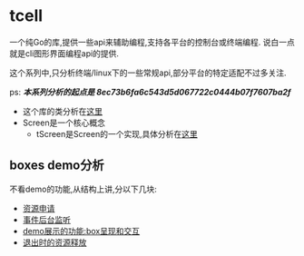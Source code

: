 # tcell

一个纯Go的库,提供一些api来辅助编程,支持各平台的控制台或终端编程.
说白一点就是cli图形界面编程api的提供.

这个系列中,只分析终端/linux下的一些常规api,部分平台的特定适配不过多关注.

ps: ___本系列分析的起点是 8ec73b6fa6c543d5d067722c0444b07f7607ba2f___

- 这个库的类分析在[这里](https://github.com/63isOK/conference_graph/tree/master/15.puzzle)
- Screen是一个核心概念
  - tScreen是Screen的一个实现,具体分析在[这里](/tcell/001.md)

## boxes demo分析

不看demo的功能,从结构上讲,分以下几块:

- [资源申请](/tcell/002.md)
- [事件后台监听](/tcell/003.md)
- [demo展示的功能:box呈现和交互](/tcell/004.md)
- [退出时的资源释放](/tcell/005.md)
